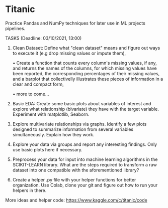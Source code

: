 # Titanic 
Practice Pandas and NumPy techniques for later use in ML projects pipelines.

TASKS (Deadline: 03/10/2021, 13:00)

1) Clean Dataset: Define what "clean dataset" means and figure out ways to execute it (e.g drop missing values or impute them),

	• Create a function that counts every column's missing values, if any, and returns the names of the columns, for which missing values have been reported, the corresponding 		  percentages of their missing values, and a barplot that collectivelly illustrates these pieces of information in a clear and compact form,

	• more to come...

2) Basic EDA: Create some basic plots about variables of interest and explore what relationship (bivariate) they have with the target variable. Experiment with matplotlib, Seaborn.
3) Explore multivariate relationships via graphs. Identify a few plots designed to summarize information from several variables simultaneously. Explain how they work.
4) Explore your data via groups and report any interesting findings. Only use basic plots here if necessary.
5) Preprocess your data for input into machine learning algorithms in the SCIKIT-LEARN library. What are the steps required to transform a raw dataset into one compatible with the       aforementioned library? 
6) Create a helper .py file with your helper functions for better organization. Use Colab, clone your git and figure out how to run your helpers in there. 

More ideas and helper code: https://www.kaggle.com/c/titanic/code 
